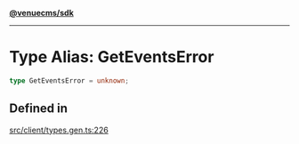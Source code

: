 [**@venuecms/sdk**](../Index.md)

***

# Type Alias: GetEventsError

```ts
type GetEventsError = unknown;
```

## Defined in

[src/client/types.gen.ts:226](https://github.com/venuecms/sdk/blob/5b8937f1771d31bef01a3652bf48054570abcbdb/src/client/types.gen.ts#L226)
